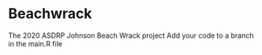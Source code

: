 # Beachwrack
The 2020 ASDRP Johnson Beach Wrack project
Add your code to a branch in the main.R file
